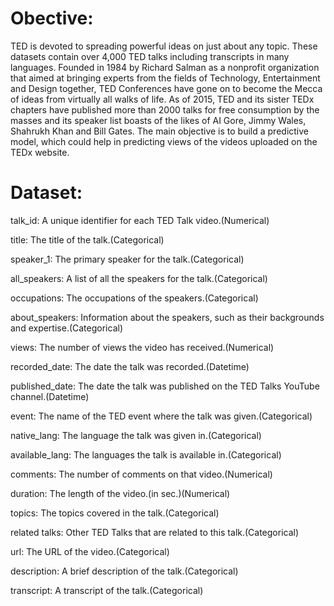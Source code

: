 # **Obective:**
TED is devoted to spreading powerful ideas on just about any topic. These datasets contain over 4,000 TED talks including transcripts in many languages. Founded in 1984 by Richard Salman as a nonprofit organization that aimed at bringing experts from the fields of Technology, Entertainment and Design together, TED Conferences have gone on to become the Mecca of ideas from virtually all walks of life. As of 2015, TED and its sister TEDx chapters have published more than 2000 talks for free consumption by the masses and its speaker list boasts of the likes of AI Gore, Jimmy Wales, Shahrukh Khan and Bill Gates. The main objective is to build a predictive model, which could help in predicting views of the videos uploaded on the TEDx website.
# Dataset:
talk_id: A unique identifier for each TED Talk video.(Numerical)

title: The title of the talk.(Categorical)

speaker_1: The primary speaker for the talk.(Categorical)

all_speakers: A list of all the speakers for the talk.(Categorical)

occupations: The occupations of the speakers.(Categorical)

about_speakers: Information about the speakers, such as their backgrounds and expertise.(Categorical)

views: The number of views the video has received.(Numerical)

recorded_date: The date the talk was recorded.(Datetime)

published_date: The date the talk was published on the TED Talks YouTube channel.(Datetime)

event: The name of the TED event where the talk was given.(Categorical)

native_lang: The language the talk was given in.(Categorical)

available_lang: The languages the talk is available in.(Categorical)

comments: The number of comments on that video.(Numerical)

duration: The length of the video.(in sec.)(Numerical)

topics: The topics covered in the talk.(Categorical)

related talks: Other TED Talks that are related to this talk.(Categorical)

url: The URL of the video.(Categorical)

description: A brief description of the talk.(Categorical)

transcript: A transcript of the talk.(Categorical)
